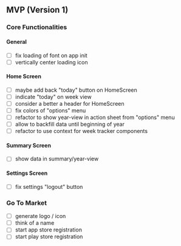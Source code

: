 ## MVP (Version 1)

### Core Functionalities

#### General
- [ ] fix loading of font on app init
- [ ] vertically center loading icon

#### Home Screen
- [ ] maybe add back "today" button on HomeScreen
- [ ] indicate "today" on week view
- [ ] consider a better a header for HomeScreen
- [ ] fix colors of "options" menu
- [ ] refactor to show year-view in action sheet from "options" menu
- [ ] allow to backfill data until beginning of year
- [ ] refactor to use context for week tracker components

#### Summary Screen
- [ ] show data in summary/year-view

#### Settings Screen
- [ ] fix settings "logout" button

### Go To Market
- [ ] generate logo / icon
- [ ] think of a name
- [ ] start app store registration
- [ ] start play store registration